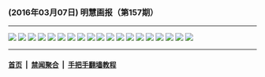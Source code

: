 ### (2016年03月07日) 明慧画报（第157期）

---

<img src="http://qikan.minghui.org/mhqkpage/qikanimage/2016/03/06/mhhb157-read-online1.png"/> 

<img src="http://qikan.minghui.org/mhqkpage/qikanimage/2016/03/06/mhhb157-read-online2.png"/> 

<img src="http://qikan.minghui.org/mhqkpage/qikanimage/2016/03/06/mhhb157-read-online3.png"/> 

<img src="http://qikan.minghui.org/mhqkpage/qikanimage/2016/03/06/mhhb157-read-online4.png"/> 

<img src="http://qikan.minghui.org/mhqkpage/qikanimage/2016/03/06/mhhb157-read-online5.png"/> 

<img src="http://qikan.minghui.org/mhqkpage/qikanimage/2016/03/06/mhhb157-read-online6.png"/> 

<img src="http://qikan.minghui.org/mhqkpage/qikanimage/2016/03/06/mhhb157-read-online7.png"/> 

<img src="http://qikan.minghui.org/mhqkpage/qikanimage/2016/03/06/mhhb157-read-online8.png"/> 

<img src="http://qikan.minghui.org/mhqkpage/qikanimage/2016/03/06/mhhb157-read-online9.png"/> 

<img src="http://qikan.minghui.org/mhqkpage/qikanimage/2016/03/06/mhhb157-read-online10.png"/> 

<img src="http://qikan.minghui.org/mhqkpage/qikanimage/2016/03/06/mhhb157-read-online11.png"/> 

<img src="http://qikan.minghui.org/mhqkpage/qikanimage/2016/03/06/mhhb157-read-online12.png"/> 

<img src="http://qikan.minghui.org/mhqkpage/qikanimage/2016/03/06/mhhb157-read-online13.png"/> 

<img src="http://qikan.minghui.org/mhqkpage/qikanimage/2016/03/06/mhhb157-read-online14.png"/> 

<img src="http://qikan.minghui.org/mhqkpage/qikanimage/2016/03/06/mhhb157-read-online15.png"/> 

<img src="http://qikan.minghui.org/mhqkpage/qikanimage/2016/03/06/mhhb157-read-online16.png"/> 

<img src="http://qikan.minghui.org/mhqkpage/qikanimage/2016/03/06/mhhb157-read-online17.png"/> 

<img src="http://qikan.minghui.org/mhqkpage/qikanimage/2016/03/06/mhhb157-read-online18.png"/> 

<img src="http://qikan.minghui.org/mhqkpage/qikanimage/2016/03/06/mhhb157-read-online19.png"/> 



---

#### [首页](../../../..) &nbsp;|&nbsp; [禁闻聚合](https://github.com/gfw-breaker/banned-news) &nbsp;|&nbsp; [手把手翻墙教程](https://github.com/gfw-breaker/guides) 